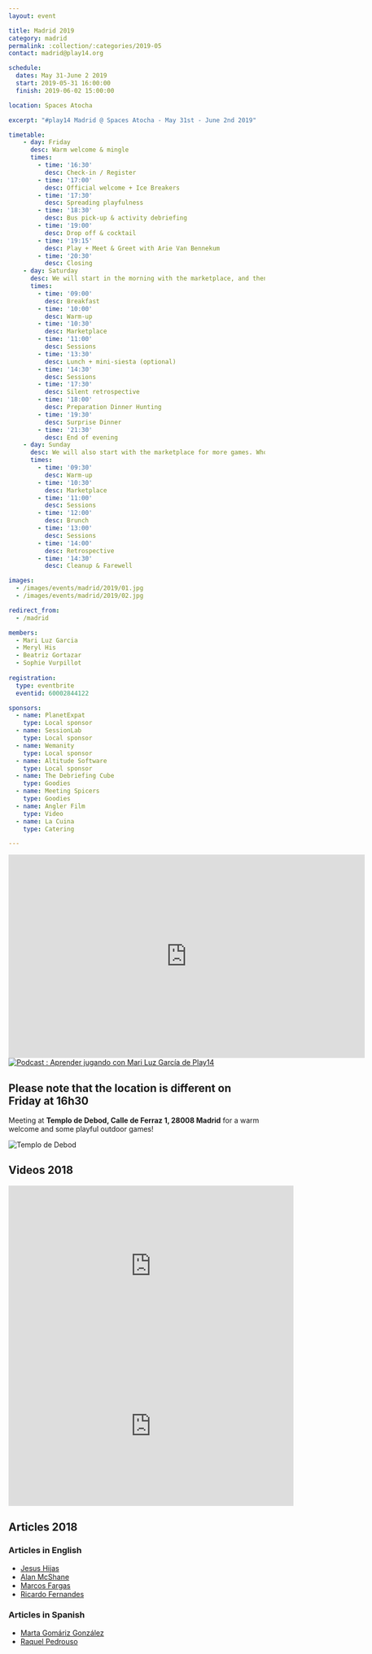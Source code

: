 ```yaml
---
layout: event

title: Madrid 2019
category: madrid
permalink: :collection/:categories/2019-05
contact: madrid@play14.org

schedule:
  dates: May 31-June 2 2019
  start: 2019-05-31 16:00:00
  finish: 2019-06-02 15:00:00

location: Spaces Atocha

excerpt: "#play14 Madrid @ Spaces Atocha - May 31st - June 2nd 2019"

timetable:
    - day: Friday
      desc: Warm welcome & mingle
      times:
        - time: '16:30'
          desc: Check-in / Register
        - time: '17:00'
          desc: Official welcome + Ice Breakers
        - time: '17:30'
          desc: Spreading playfulness
        - time: '18:30'
          desc: Bus pick-up & activity debriefing
        - time: '19:00'
          desc: Drop off & cocktail
        - time: '19:15'
          desc: Play + Meet & Greet with Arie Van Bennekum
        - time: '20:30'
          desc: Closing
    - day: Saturday
      desc: We will start in the morning with the marketplace, and then we will play games all day long.
      times:
        - time: '09:00'
          desc: Breakfast
        - time: '10:00'
          desc: Warm-up
        - time: '10:30'
          desc: Marketplace
        - time: '11:00'
          desc: Sessions
        - time: '13:30'
          desc: Lunch + mini-siesta (optional)
        - time: '14:30'
          desc: Sessions
        - time: '17:30'
          desc: Silent retrospective
        - time: '18:00'
          desc: Preparation Dinner Hunting
        - time: '19:30'
          desc: Surprise Dinner
        - time: '21:30'
          desc: End of evening
    - day: Sunday
      desc: We will also start with the marketplace for more games. Whoever needs to catch a plane can leave earlier.
      times:
        - time: '09:30'
          desc: Warm-up
        - time: '10:30'
          desc: Marketplace
        - time: '11:00'
          desc: Sessions
        - time: '12:00'
          desc: Brunch
        - time: '13:00'
          desc: Sessions
        - time: '14:00'
          desc: Retrospective
        - time: '14:30'
          desc: Cleanup & Farewell

images:
  - /images/events/madrid/2019/01.jpg
  - /images/events/madrid/2019/02.jpg

redirect_from:
  - /madrid

members:
  - Mari Luz Garcia
  - Meryl His
  - Beatriz Gortazar
  - Sophie Vurpillot
  
registration: 
  type: eventbrite
  eventid: 60002844122

sponsors:
  - name: PlanetExpat
    type: Local sponsor
  - name: SessionLab
    type: Local sponsor
  - name: Wemanity
    type: Local sponsor
  - name: Altitude Software
    type: Local sponsor
  - name: The Debriefing Cube
    type: Goodies
  - name: Meeting Spicers
    type: Goodies
  - name: Angler Film
    type: Video
  - name: La Cuina
    type: Catering

---
```


<iframe width="700" height="400" src="https://www.youtube.com/embed/w6mAXyZIkAM" frameborder="0" allow="accelerometer; autoplay; encrypted-media; gyroscope; picture-in-picture" allowfullscreen></iframe>

<a href="https://learninglegendario.com/aprender-jugando-play14-mari-luz-garcia/" target="_blank">
  <img src="/images/events/madrid/2019/podcast.jpg" alt="Podcast : Aprender jugando con Mari Luz García de Play14" >
</a>

## Please note that the location is different on Friday at 16h30

Meeting at **Templo de Debod, Calle de Ferraz 1, 28008 Madrid** for a warm welcome and some playful outdoor games!

![Templo de Debod](/images/events/madrid/2019/templo-de-debod.jpg)

## Videos 2018

<iframe width="560" height="315" src="https://www.youtube.com/embed/videoseries?list=PL6VQoC829PV1JqCxlNB6TnPkrd9BX5ILQ" frameborder="0" allow="autoplay; encrypted-media" allowfullscreen></iframe>

<iframe width="560" height="315" src="https://www.youtube.com/embed/Pwhjr0Y82f4" frameborder="0" allow="autoplay; encrypted-media" allowfullscreen></iframe>

## Articles 2018

### Articles in English
* [Jesus Hijas](https://www.linkedin.com/feed/update/activity:6409872598234128385/)
* [Alan McShane](https://www.linkedin.com/feed/update/activity:6409292460110991360/)
* [Marcos Fargas](https://www.linkedin.com/feed/update/activity:6409172561493663744)
* [Ricardo Fernandes](https://www.linkedin.com/feed/update/urn:li:activity:6408917761933799424)

### Articles in Spanish
* [Marta Gomáriz González](https://www.linkedin.com/comm/feed/update/activity:6409152518819053568)
* [Raquel Pedrouso](https://www.linkedin.com/feed/update/activity:6409113417772261376)
